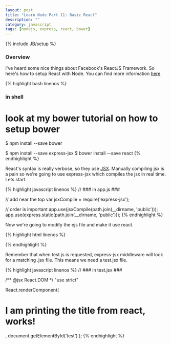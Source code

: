 ```yaml
---
layout: post
title: "Learn Node Part 11: Basic React"
description: ""
category: javascript
tags: [nodejs, express, react, bower]
---
```

{% include JB/setup %}

<!-- Overview -->
<h3>Overview</h3>

I've heard some nice things about Facebook's ReactJS Framework. So here's how to setup React with Node. You can find more information [here](https://github.com/GabrielGhe/NodePractice/tree/master/Server18React)

<!-- Code _______________________________________-->
{% highlight bash linenos %}
### in shell ###

# look at my bower tutorial on how to setup bower
$ npm install --save bower

$ npm install --save express-jsx
$ bower install --save react
{% endhighlight %}
<!-- /Code ^^^^^^^^^^^^^^^^^^^^^^^^^^^^^^^^^^^^^^-->

React's syntax is really verbose, so they use [JSX](http://facebook.github.io/react/docs/jsx-in-depth.html). Manually compiling jsx is a pain so we're going to use express-jsx which compiles the jsx in real time. Lets start.

<!-- Code _______________________________________-->
{% highlight javascript linenos %}
// ### in app.js ###

// add near the top
var jsxCompile = require('express-jsx');

// order is important
app.use(jsxCompile(path.join(__dirname, 'public')));
app.use(express.static(path.join(__dirname, 'public')));
{% endhighlight %}
<!-- /Code ^^^^^^^^^^^^^^^^^^^^^^^^^^^^^^^^^^^^^^-->

Now we're going to modify the ejs file and make it use react.

<!-- Code _______________________________________-->
{% highlight html linenos %}
<!-- ### in index.ejs ### -->

<div id="test"></div>

<script type="text/javascript" src="bower_components/react/react.min.js"></script>
<script src="javascripts/test.js"></script>
{% endhighlight %}
<!-- /Code ^^^^^^^^^^^^^^^^^^^^^^^^^^^^^^^^^^^^^^-->

Remember that when test.js is requested, express-jsx middleware will look for a matching .jsx file. This means we need a test.jsx file.

<!-- Code _______________________________________-->
{% highlight javascript linenos %}
// ### in test.jsx ###

/** @jsx React.DOM */
"use strict"

React.renderComponent(
  <h1>I am printing the title from react, works!</h1>,
  document.getElementById('test')
);
{% endhighlight %}
<!-- /Code ^^^^^^^^^^^^^^^^^^^^^^^^^^^^^^^^^^^^^^-->
